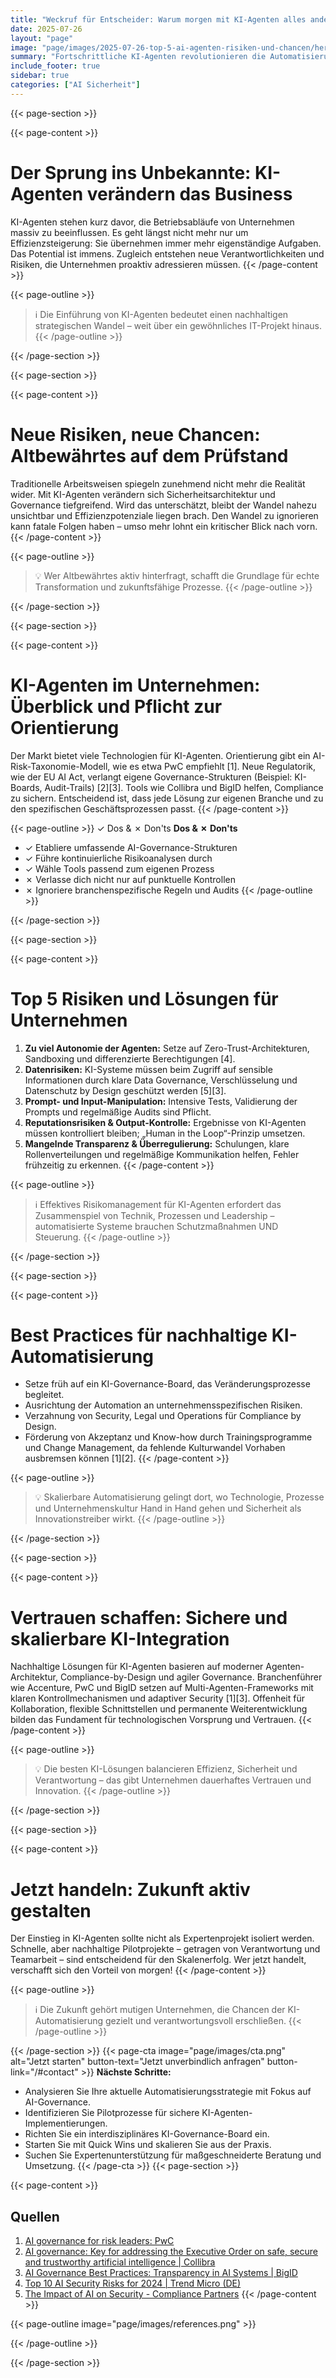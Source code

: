```yaml
---
title: "Weckruf für Entscheider: Warum morgen mit KI-Agenten alles anders ist"
date: 2025-07-26
layout: "page"
image: "page/images/2025-07-26-top-5-ai-agenten-risiken-und-chancen/hero.jpg"
summary: "Fortschrittliche KI-Agenten revolutionieren die Automatisierung von Unternehmensprozessen – doch nur eine strategisch gesteuerte Integration bringt echte Wettbewerbsvorteile. In diesem Whitepaper werden zentrale Risiken, Chancen und praxisnahe Wege aufgezeigt, wie Safety, Governance und skalierbare Automatisierung miteinander wirken."
include_footer: true
sidebar: true
categories: ["AI Sicherheit"]
---
```


{{< page-section >}}

{{< page-content >}}
# Der Sprung ins Unbekannte: KI-Agenten verändern das Business

KI-Agenten stehen kurz davor, die Betriebsabläufe von Unternehmen massiv zu beeinflussen. Es geht längst nicht mehr nur um Effizienzsteigerung: Sie übernehmen immer mehr eigenständige Aufgaben. Das Potential ist immens. Zugleich entstehen neue Verantwortlichkeiten und Risiken, die Unternehmen proaktiv adressieren müssen.
{{< /page-content >}}

{{< page-outline >}}
> ℹ️ Die Einführung von KI-Agenten bedeutet einen nachhaltigen strategischen Wandel – weit über ein gewöhnliches IT-Projekt hinaus.
{{< /page-outline >}}

{{< /page-section >}}

{{< page-section >}}

{{< page-content >}}
# Neue Risiken, neue Chancen: Altbewährtes auf dem Prüfstand

Traditionelle Arbeitsweisen spiegeln zunehmend nicht mehr die Realität wider. Mit KI-Agenten verändern sich Sicherheitsarchitektur und Governance tiefgreifend. Wird das unterschätzt, bleibt der Wandel nahezu unsichtbar und Effizienzpotenziale liegen brach. Den Wandel zu ignorieren kann fatale Folgen haben – umso mehr lohnt ein kritischer Blick nach vorn.
{{< /page-content >}}

{{< page-outline >}}
> 💡 Wer Altbewährtes aktiv hinterfragt, schafft die Grundlage für echte Transformation und zukunftsfähige Prozesse.
{{< /page-outline >}}

{{< /page-section >}}

{{< page-section >}}

{{< page-content >}}
# KI-Agenten im Unternehmen: Überblick und Pflicht zur Orientierung

Der Markt bietet viele Technologien für KI-Agenten. Orientierung gibt ein AI-Risk-Taxonomie-Modell, wie es etwa PwC empfiehlt [1]. Neue Regulatorik, wie der EU AI Act, verlangt eigene Governance-Strukturen (Beispiel: KI-Boards, Audit-Trails) [2][3]. Tools wie Collibra und BigID helfen, Compliance zu sichern. Entscheidend ist, dass jede Lösung zur eigenen Branche und zu den spezifischen Geschäftsprozessen passt.
{{< /page-content >}}

{{< page-outline >}}
✓ Dos & ✗ Don'ts
**Dos & ✗ Don'ts**
- ✓ Etabliere umfassende AI-Governance-Strukturen
- ✓ Führe kontinuierliche Risikoanalysen durch
- ✓ Wähle Tools passend zum eigenen Prozess
- ✗ Verlasse dich nicht nur auf punktuelle Kontrollen
- ✗ Ignoriere branchenspezifische Regeln und Audits
{{< /page-outline >}}

{{< /page-section >}}

{{< page-section >}}

{{< page-content >}}
# Top 5 Risiken und Lösungen für Unternehmen

1. **Zu viel Autonomie der Agenten:** Setze auf Zero-Trust-Architekturen, Sandboxing und differenzierte Berechtigungen [4].
2. **Datenrisiken:** KI-Systeme müssen beim Zugriff auf sensible Informationen durch klare Data Governance, Verschlüsselung und Datenschutz by Design geschützt werden [5][3].
3. **Prompt- und Input-Manipulation:** Intensive Tests, Validierung der Prompts und regelmäßige Audits sind Pflicht.
4. **Reputationsrisiken & Output-Kontrolle:** Ergebnisse von KI-Agenten müssen kontrolliert bleiben; „Human in the Loop“-Prinzip umsetzen.
5. **Mangelnde Transparenz & Überregulierung:** Schulungen, klare Rollenverteilungen und regelmäßige Kommunikation helfen, Fehler frühzeitig zu erkennen.
{{< /page-content >}}

{{< page-outline >}}
> ℹ️ Effektives Risikomanagement für KI-Agenten erfordert das Zusammenspiel von Technik, Prozessen und Leadership – automatisierte Systeme brauchen Schutzmaßnahmen UND Steuerung.
{{< /page-outline >}}

{{< /page-section >}}

{{< page-section >}}

{{< page-content >}}
# Best Practices für nachhaltige KI-Automatisierung

- Setze früh auf ein KI-Governance-Board, das Veränderungsprozesse begleitet.
- Ausrichtung der Automation an unternehmensspezifischen Risiken.
- Verzahnung von Security, Legal und Operations für Compliance by Design.
- Förderung von Akzeptanz und Know-how durch Trainingsprogramme und Change Management, da fehlende Kulturwandel Vorhaben ausbremsen können [1][2].
{{< /page-content >}}

{{< page-outline >}}
> 💡 Skalierbare Automatisierung gelingt dort, wo Technologie, Prozesse und Unternehmenskultur Hand in Hand gehen und Sicherheit als Innovationstreiber wirkt.
{{< /page-outline >}}

{{< /page-section >}}

{{< page-section >}}

{{< page-content >}}
# Vertrauen schaffen: Sichere und skalierbare KI-Integration

Nachhaltige Lösungen für KI-Agenten basieren auf moderner Agenten-Architektur, Compliance-by-Design und agiler Governance. Branchenführer wie Accenture, PwC und BigID setzen auf Multi-Agenten-Frameworks mit klaren Kontrollmechanismen und adaptiver Security [1][3]. Offenheit für Kollaboration, flexible Schnittstellen und permanente Weiterentwicklung bilden das Fundament für technologischen Vorsprung und Vertrauen.
{{< /page-content >}}

{{< page-outline >}}
> 💡 Die besten KI-Lösungen balancieren Effizienz, Sicherheit und Verantwortung – das gibt Unternehmen dauerhaftes Vertrauen und Innovation.
{{< /page-outline >}}

{{< /page-section >}}

{{< page-section >}}

{{< page-content >}}
# Jetzt handeln: Zukunft aktiv gestalten

Der Einstieg in KI-Agenten sollte nicht als Expertenprojekt isoliert werden. Schnelle, aber nachhaltige Pilotprojekte – getragen von Verantwortung und Teamarbeit – sind entscheidend für den Skalenerfolg. Wer jetzt handelt, verschafft sich den Vorteil von morgen!
{{< /page-content >}}

{{< page-outline >}}
> ℹ️ Die Zukunft gehört mutigen Unternehmen, die Chancen der KI-Automatisierung gezielt und verantwortungsvoll erschließen.
{{< /page-outline >}}

{{< /page-section >}}
{{< page-cta image="page/images/cta.png" alt="Jetzt starten" button-text="Jetzt unverbindlich anfragen" button-link="/#contact" >}}
**Nächste Schritte:**
- Analysieren Sie Ihre aktuelle Automatisierungsstrategie mit Fokus auf AI-Governance.
- Identifizieren Sie Pilotprozesse für sichere KI-Agenten-Implementierungen.
- Richten Sie ein interdisziplinäres KI-Governance-Board ein.
- Starten Sie mit Quick Wins und skalieren Sie aus der Praxis.
- Suchen Sie Expertenunterstützung für maßgeschneiderte Beratung und Umsetzung.
{{< /page-cta >}}
{{< page-section >}}

{{< page-content >}}
## Quellen

1. [AI governance for risk leaders: PwC](https://www.pwc.com/us/en/tech-effect/ai-analytics/ai-governance-for-risk-leaders.html)  
2. [AI governance: Key for addressing the Executive Order on safe, secure and trustworthy artificial intelligence | Collibra](https://www.collibra.com/us/en/blog/ai-governance-key-for-addressing-the-executive-order-on-safe-secure-and-trustworthy-artificial-intelligence)  
3. [AI Governance Best Practices: Transparency in AI Systems | BigID](https://bigid.com/blog/what-is-ai-governance/)  
4. [Top 10 AI Security Risks for 2024 | Trend Micro (DE)](http://www.trendmicro.com/de_de/research/24/g/top-ai-security-risks.html)  
5. [The Impact of AI on Security - Compliance Partners](https://www.compliancepartners.com/de/the-impact-of-ai-on-security/)
{{< /page-content >}}

{{< page-outline image="page/images/references.png" >}}

{{< /page-outline >}}

{{< /page-section >}}